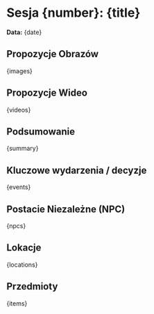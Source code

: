 # Sesja {number}: {title}

**Data:** {date}

## Propozycje Obrazów

{images}

## Propozycje Wideo

{videos}

## Podsumowanie

{summary}

## Kluczowe wydarzenia / decyzje

{events}

## Postacie Niezależne (NPC)

{npcs}

## Lokacje

{locations}

## Przedmioty

{items}
